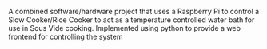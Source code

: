 A combined software/hardware project that uses a Raspberry Pi to control a Slow Cooker/Rice Cooker to act as a temperature controlled water bath for use in Sous Vide cooking.
Implemented using python to provide a web frontend for controlling the system